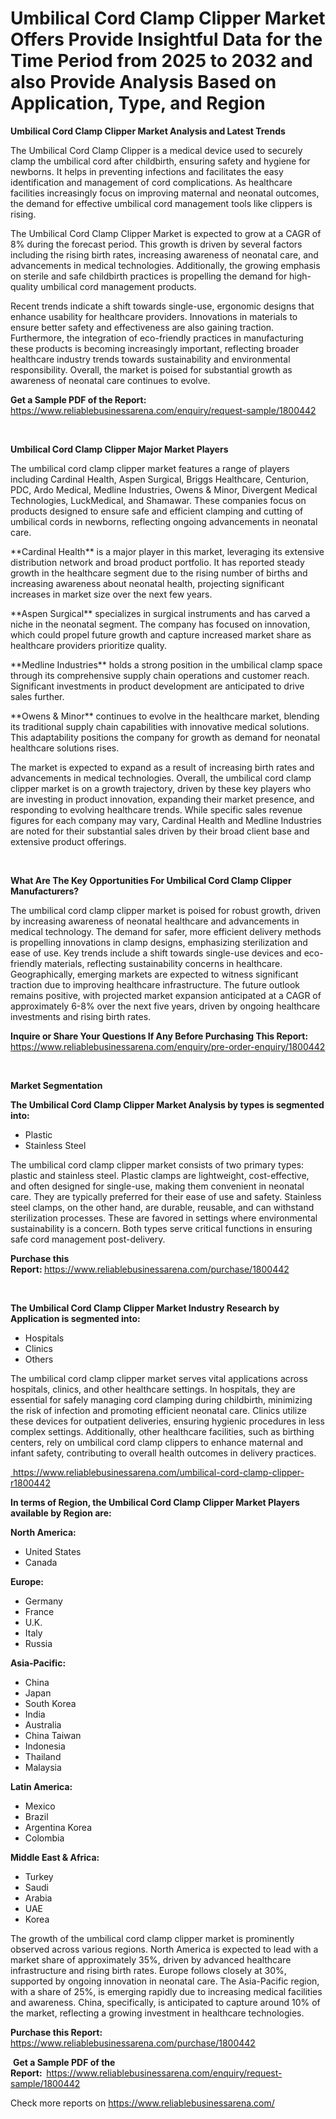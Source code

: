 <p><h1>Umbilical Cord Clamp Clipper Market Offers Provide Insightful Data for the Time Period from 2025 to 2032 and also Provide Analysis Based on Application, Type, and Region</h1></p><p><strong>Umbilical Cord Clamp Clipper Market Analysis and Latest Trends</strong></p>
<p><p>The Umbilical Cord Clamp Clipper is a medical device used to securely clamp the umbilical cord after childbirth, ensuring safety and hygiene for newborns. It helps in preventing infections and facilitates the easy identification and management of cord complications. As healthcare facilities increasingly focus on improving maternal and neonatal outcomes, the demand for effective umbilical cord management tools like clippers is rising.</p><p>The Umbilical Cord Clamp Clipper Market is expected to grow at a CAGR of 8% during the forecast period. This growth is driven by several factors including the rising birth rates, increasing awareness of neonatal care, and advancements in medical technologies. Additionally, the growing emphasis on sterile and safe childbirth practices is propelling the demand for high-quality umbilical cord management products.</p><p>Recent trends indicate a shift towards single-use, ergonomic designs that enhance usability for healthcare providers. Innovations in materials to ensure better safety and effectiveness are also gaining traction. Furthermore, the integration of eco-friendly practices in manufacturing these products is becoming increasingly important, reflecting broader healthcare industry trends towards sustainability and environmental responsibility. Overall, the market is poised for substantial growth as awareness of neonatal care continues to evolve.</p></p>
<p><strong>Get a Sample PDF of the Report:&nbsp;</strong> <a href="https://www.reliablebusinessarena.com/enquiry/request-sample/1800442?utm_campaign=2875&utm_medium=2&utm_source=Github&utm_content=ia&utm_term=03032025&utm_id=umbilical-cord-clamp-clipper">https://www.reliablebusinessarena.com/enquiry/request-sample/1800442</a></p>
<p>&nbsp;</p>
<p><strong>Umbilical Cord Clamp Clipper Major Market Players</strong></p>
<p><p>The umbilical cord clamp clipper market features a range of players including Cardinal Health, Aspen Surgical, Briggs Healthcare, Centurion, PDC, Ardo Medical, Medline Industries, Owens & Minor, Divergent Medical Technologies, LuckMedical, and Shamawar. These companies focus on products designed to ensure safe and efficient clamping and cutting of umbilical cords in newborns, reflecting ongoing advancements in neonatal care.</p><p>**Cardinal Health** is a major player in this market, leveraging its extensive distribution network and broad product portfolio. It has reported steady growth in the healthcare segment due to the rising number of births and increasing awareness about neonatal health, projecting significant increases in market size over the next few years.</p><p>**Aspen Surgical** specializes in surgical instruments and has carved a niche in the neonatal segment. The company has focused on innovation, which could propel future growth and capture increased market share as healthcare providers prioritize quality.</p><p>**Medline Industries** holds a strong position in the umbilical clamp space through its comprehensive supply chain operations and customer reach. Significant investments in product development are anticipated to drive sales further.</p><p>**Owens & Minor** continues to evolve in the healthcare market, blending its traditional supply chain capabilities with innovative medical solutions. This adaptability positions the company for growth as demand for neonatal healthcare solutions rises.</p><p>The market is expected to expand as a result of increasing birth rates and advancements in medical technologies. Overall, the umbilical cord clamp clipper market is on a growth trajectory, driven by these key players who are investing in product innovation, expanding their market presence, and responding to evolving healthcare trends. While specific sales revenue figures for each company may vary, Cardinal Health and Medline Industries are noted for their substantial sales driven by their broad client base and extensive product offerings.</p></p>
<p>&nbsp;</p>
<p><strong>What Are The Key Opportunities For Umbilical Cord Clamp Clipper Manufacturers?</strong></p>
<p><p>The umbilical cord clamp clipper market is poised for robust growth, driven by increasing awareness of neonatal healthcare and advancements in medical technology. The demand for safer, more efficient delivery methods is propelling innovations in clamp designs, emphasizing sterilization and ease of use. Key trends include a shift towards single-use devices and eco-friendly materials, reflecting sustainability concerns in healthcare. Geographically, emerging markets are expected to witness significant traction due to improving healthcare infrastructure. The future outlook remains positive, with projected market expansion anticipated at a CAGR of approximately 6-8% over the next five years, driven by ongoing healthcare investments and rising birth rates.</p></p>
<p><strong>Inquire or Share Your Questions If Any Before Purchasing This Report:</strong> <a href="https://www.reliablebusinessarena.com/enquiry/pre-order-enquiry/1800442?utm_campaign=2875&utm_medium=2&utm_source=Github&utm_content=ia&utm_term=03032025&utm_id=umbilical-cord-clamp-clipper">https://www.reliablebusinessarena.com/enquiry/pre-order-enquiry/1800442</a></p>
<p>&nbsp;</p>
<p><strong>Market Segmentation</strong></p>
<p><strong>The Umbilical Cord Clamp Clipper Market Analysis by types is segmented into:</strong></p>
<p><ul><li>Plastic</li><li>Stainless Steel</li></ul></p>
<p><p>The umbilical cord clamp clipper market consists of two primary types: plastic and stainless steel. Plastic clamps are lightweight, cost-effective, and often designed for single-use, making them convenient in neonatal care. They are typically preferred for their ease of use and safety. Stainless steel clamps, on the other hand, are durable, reusable, and can withstand sterilization processes. These are favored in settings where environmental sustainability is a concern. Both types serve critical functions in ensuring safe cord management post-delivery.</p></p>
<p><strong>Purchase this Report:&nbsp;</strong><a href="https://www.reliablebusinessarena.com/purchase/1800442?utm_campaign=2875&utm_medium=2&utm_source=Github&utm_content=ia&utm_term=03032025&utm_id=umbilical-cord-clamp-clipper">https://www.reliablebusinessarena.com/purchase/1800442</a></p>
<p>&nbsp;</p>
<p><strong>The Umbilical Cord Clamp Clipper Market Industry Research by Application is segmented into:</strong></p>
<p><ul><li>Hospitals</li><li>Clinics</li><li>Others</li></ul></p>
<p><p>The umbilical cord clamp clipper market serves vital applications across hospitals, clinics, and other healthcare settings. In hospitals, they are essential for safely managing cord clamping during childbirth, minimizing the risk of infection and promoting efficient neonatal care. Clinics utilize these devices for outpatient deliveries, ensuring hygienic procedures in less complex settings. Additionally, other healthcare facilities, such as birthing centers, rely on umbilical cord clamp clippers to enhance maternal and infant safety, contributing to overall health outcomes in delivery practices.</p></p>
<p><a href="https://www.reliablebusinessarena.com/umbilical-cord-clamp-clipper-r1800442?utm_campaign=2875&utm_medium=2&utm_source=Github&utm_content=ia&utm_term=03032025&utm_id=umbilical-cord-clamp-clipper">&nbsp;https://www.reliablebusinessarena.com/umbilical-cord-clamp-clipper-r1800442</a></p>
<p><strong>In terms of Region, the Umbilical Cord Clamp Clipper Market Players available by Region are:</strong></p>
<p>
    <p> <strong> North America: </strong>
        <ul>
            <li>United States</li>
            <li>Canada</li>
        </ul>
        </p> 
    <p> <strong> Europe: </strong>
        <ul>
            <li>Germany</li>
            <li>France</li>
            <li>U.K.</li>
            <li>Italy</li>
            <li>Russia</li>
        </ul>
        </p> 
    <p> <strong> Asia-Pacific: </strong>
        <ul>
            <li>China</li>
            <li>Japan</li>
            <li>South Korea</li>
            <li>India</li>
            <li>Australia</li>
            <li>China Taiwan</li>
            <li>Indonesia</li>
            <li>Thailand</li>
            <li>Malaysia</li>
        </ul>
        </p> 
    <p> <strong> Latin America: </strong>
        <ul>
            <li>Mexico</li>
            <li>Brazil</li>
            <li>Argentina Korea</li>
            <li>Colombia</li>
        </ul>
        </p> 
    <p> <strong> Middle East & Africa: </strong>
        <ul>
            <li>Turkey</li>
            <li>Saudi</li>
            <li>Arabia</li>
            <li>UAE</li>
            <li>Korea</li>
        </ul>
    </p>
    </p>
<p><p>The growth of the umbilical cord clamp clipper market is prominently observed across various regions. North America is expected to lead with a market share of approximately 35%, driven by advanced healthcare infrastructure and rising birth rates. Europe follows closely at 30%, supported by ongoing innovation in neonatal care. The Asia-Pacific region, with a share of 25%, is emerging rapidly due to increasing medical facilities and awareness. China, specifically, is anticipated to capture around 10% of the market, reflecting a growing investment in healthcare technologies.</p></p>
<p><strong>Purchase this Report: </strong><a href="https://www.reliablebusinessarena.com/purchase/1800442?utm_campaign=2875&utm_medium=2&utm_source=Github&utm_content=ia&utm_term=03032025&utm_id=umbilical-cord-clamp-clipper">https://www.reliablebusinessarena.com/purchase/1800442</a></p>
<p>&nbsp;<strong>Get a Sample PDF of the Report:&nbsp;&nbsp;</strong><a href="https://www.reliablebusinessarena.com/enquiry/request-sample/1800442?utm_campaign=2875&utm_medium=2&utm_source=Github&utm_content=ia&utm_term=03032025&utm_id=umbilical-cord-clamp-clipper">https://www.reliablebusinessarena.com/enquiry/request-sample/1800442</a></p>
<p><strong></strong></p>
<p>Check more reports on <a href="https://www.reliablebusinessarena.com/?utm_campaign=2875&utm_medium=2&utm_source=Github&utm_content=ia&utm_term=03032025&utm_id=umbilical-cord-clamp-clipper">https://www.reliablebusinessarena.com/</a></p>
